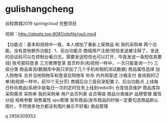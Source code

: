 # gulishangcheng
谷粒商城2019 springcloud 完整项目

视频：http://qlpqlp.top:8081/qlpfile/guli.mp4

【功能点：基本和视频中一致，本人增加了重新上架商品 和 我的采购单 两个功能。没有其他额外功能】
1、前台功能点
商城用户注册(短信发送被注释了，发送的验证码可以在控制台看日志。需要发送短信也可以打开，毕竟发送一条短信真要钱)
账号密码登录
三方微博登录
首页秒杀(和视频一样中，一次只能查询一个)
三级分类
商品查询(数据库中我只添加了几个手机和相机测试数据)
商品属性选择
加入购物车
合并当地购物车和登录后购物车
秒杀
内外网穿透
沙箱支付
查询我的订单(和视频一样中，前10个无分页)
商城后台三级目录配置
2、后台功能点
上线每日秒杀商品(系统中是每日一次的定时任务上线到redis中)
仓库信息维护
商品库存
采购需求
采购单
我的采购单
用户会员列表
会员等级
商品分类维护
品牌管理
属性分组
规格参数
销售属性
spu管理
发布商品(发布商品的时候一定要勾选商品默认图片，不然很多地方都没有图片展示不好看)
商品管理

q 2856309352
